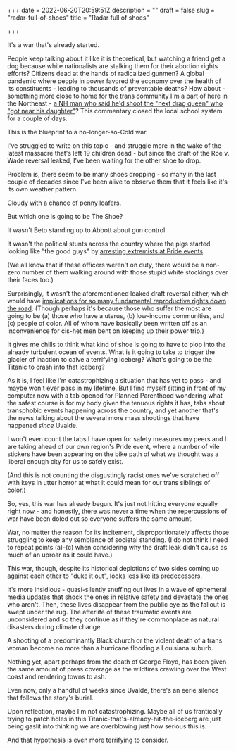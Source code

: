 +++
date = 2022-06-20T20:59:51Z
description = ""
draft = false
slug = "radar-full-of-shoes"
title = "Radar full of shoes"

+++


It's a war that's already started.

People keep talking about it like it is theoretical, but watching a friend get a dog because white nationalists are stalking them for their abortion rights efforts? Citizens dead at the hands of radicalized gunmen? A global pandemic where people in power favored the economy over the health of its constituents - leading to thousands of preventable deaths? How about - something more close to home for the trans community I'm a part of here in the Northeast - [a NH man who said he'd shoot the "next drag queen" who "got near his daughter"](https://vtdigger.org/2022/06/15/canaan-parent-cited-transgender-people-in-threat-against-school-court-documents-show/)? This commentary closed the local school system for a couple of days.

This is the blueprint to a no-longer-so-Cold war.

I've struggled to write on this topic - and struggle more in the wake of the latest massacre that's left 19 children dead - but since the draft of the Roe v. Wade reversal leaked, I've been waiting for the other shoe to drop.

Problem is, there seem to be many shoes dropping - so many in the last couple of decades since I've been alive to observe them that it feels like it's its own weather pattern.

Cloudy with a chance of penny loafers.

But which one is going to be The Shoe?

It wasn't Beto standing up to Abbott about gun control.

It wasn't the political stunts across the country where the pigs started looking like "the good guys" by [arresting extremists at Pride events](https://www.cnn.com/2022/06/11/us/31-people-arrested-for-conspiracy-to-riot-near-idaho-pride-parade/index.html).

(We all know that if these officers weren't on duty, there would be a non-zero number of them walking around with those stupid white stockings over their faces too.)

Surprisingly, it wasn't the aforementioned leaked draft reversal either, which would have [implications for so many fundamental reproductive rights down the road](https://publichealth.jhu.edu/2022/what-happens-if-the-supreme-court-overturns-roe-v-wade). (Though perhaps it's because those who suffer the most are going to be (a) those who have a uterus, (b) low-income communities, and (c) people of color. All of whom have basically been written off as an inconvenience for cis-het men bent on keeping up their power trip.)

It gives me chills to think what kind of shoe is going to have to plop into the already turbulent ocean of events. What is it going to take to trigger the glacier of inaction to calve a terrifying iceberg? What's going to be the Titanic to crash into that iceberg?

As it is, I feel like I'm catastrophizing a situation that has yet to pass - and maybe won't ever pass in my lifetime. But I find myself sitting in front of my computer now with a tab opened for Planned Parenthood wondering what the safest course is for my body given the tenuous rights it has, tabs about transphobic events happening across the country, and yet another that's the news talking about the several more mass shootings that have happened _since_ Uvalde.

I won't even count the tabs I have open for safety measures my peers and I are taking ahead of our own region's Pride event, where a number of vile stickers have been appearing on the bike path of what we thought was a liberal enough city for us to safely exist.

(And this is not counting the disgustingly racist ones we've scratched off with keys in utter horror at what it could mean for our trans siblings of color.)

So, yes, this war has already begun. It's just not hitting everyone equally right now - and honestly, there was never a time when the repercussions of war have been doled out so everyone suffers the same amount.

War, no matter the reason for its incitement, disproportionately affects those struggling to keep any semblance of societal standing. (I do not think I need to repeat points (a)-(c) when considering why the draft leak didn't cause as much of an uproar as it could have.)

This war, though, despite its historical depictions of two sides coming up against each other to "duke it out", looks less like its predecessors.

It's more insidious - quasi-silently snuffing out lives in a wave of ephemeral media updates that shock the ones in relative safety and devastate the ones who aren't. Then, these lives disappear from the public eye as the fallout is swept under the rug. The afterlife of these traumatic events are unconsidered and so they continue as if they're commonplace as natural disasters during climate change.

A shooting of a predominantly Black church or the violent death of a trans woman become no more than a hurricane flooding a Louisiana suburb.

Nothing yet, apart perhaps from the death of George Floyd, has been given the same amount of press coverage as the wildfires crawling over the West coast and rendering towns to ash.

Even now, only a handful of weeks since Uvalde, there's an eerie silence that follows the story's burial.

Upon reflection, maybe I'm not catastrophizing. Maybe all of us frantically trying to patch holes in this Titanic-that's-already-hit-the-iceberg are just being gaslit into thinking we are overblowing just how serious this is.

And that hypothesis is even more terrifying to consider.

